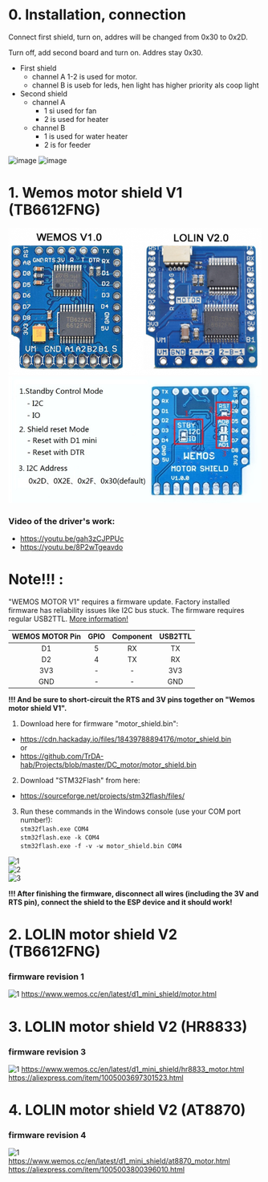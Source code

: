 # 0. Installation, connection

Connect first shield, turn on, addres will be changed from 0x30 to 0x2D.

Turn off, add second board and turn on. Addres stay 0x30.

 - First shield 
   - channel A 1-2 is used for motor.
   - channel B is useb for leds, hen light has higher priority als coop light
 - Second shield
   - channel A
     - 1 si used for fan
     - 2 is used for heater
   - channel B
     - 1 is used for water heater
     - 2 is for feeder

![image](https://github.com/RastoH/eXtended-Coop-Controller/blob/main/hardware/mozok.jpg)
![image](https://github.com/RastoH/eXtended-Coop-Controller/blob/main/hardware/motor.jpg)

# 1. Wemos motor shield V1 (TB6612FNG)

![1](https://github.com/RastoH/eXtended-Coop-Controller/blob/main/hardware/Motorshields.png)
![2](https://github.com/RastoH/eXtended-Coop-Controller/blob/main/hardware/motor_v1.0.0_set.jpg?raw=true)
### Video of the driver's work:
 - https://youtu.be/gah3zCJPPUc  
 - https://youtu.be/8P2wTgeavdo  

# Note!!! :
"WEMOS MOTOR V1" requires a firmware update. Factory installed firmware has reliability issues like I2C bus stuck. The firmware requires regular USB2TTL.
[More information!](https://hackaday.io/project/18439-motor-shield-reprogramming)  

WEMOS MOTOR Pin|GPIO|Component|USB2TTL
:-:|:-:|:-:|:-:
D1|5|RX|TX
D2|4|TX|RX
3V3|-|-|3V3
GND|-|-|GND

**!!! And be sure to short-circuit the RTS and 3V pins together on "Wemos motor shield V1".**

1. Download here for firmware "motor_shield.bin":
 - https://cdn.hackaday.io/files/18439788894176/motor_shield.bin   
 or   
 - https://github.com/TrDA-hab/Projects/blob/master/DC_motor/motor_shield.bin   

2. Download "STM32Flash" from here:
 - https://sourceforge.net/projects/stm32flash/files/

3. Run these commands in the Windows console (use your COM port number!):  
`stm32flash.exe COM4`  
`stm32flash.exe -k COM4`  
`stm32flash.exe -f -v -w motor_shield.bin COM4`  

![1](https://raw.githubusercontent.com/TrDA-hab/Projects/master/DC_motor/STM32flash-1.jpg)  
![2](https://raw.githubusercontent.com/TrDA-hab/Projects/master/DC_motor/STM32flash-2.jpg)  
![3](https://raw.githubusercontent.com/TrDA-hab/Projects/master/DC_motor/STM32flash-3.jpg)  
  
**!!! After finishing the firmware, disconnect all wires (including the 3V and RTS pin), connect the shield to the ESP device and it should work!**

# 2. LOLIN motor shield V2 (TB6612FNG)
### firmware revision 1

![1](https://www.wemos.cc/en/latest/_static/d1_shields/motor_v2.0.0_1_16x16.jpg)
https://www.wemos.cc/en/latest/d1_mini_shield/motor.html

# 3. LOLIN motor shield V2 (HR8833)
### firmware revision 3

![1](https://www.wemos.cc/en/latest/_static/d1_shields/hr8833_v1.0.0_1_16x16.jpg)
https://www.wemos.cc/en/latest/d1_mini_shield/hr8833_motor.html   
https://aliexpress.com/item/1005003697301523.html   

# 4. LOLIN motor shield V2 (AT8870)
### firmware revision 4

![1](https://www.wemos.cc/en/latest/_static/d1_shields/at8870_v1.0.0_1_16x16.jpg)   
https://www.wemos.cc/en/latest/d1_mini_shield/at8870_motor.html   
https://aliexpress.com/item/1005003800396010.html   

